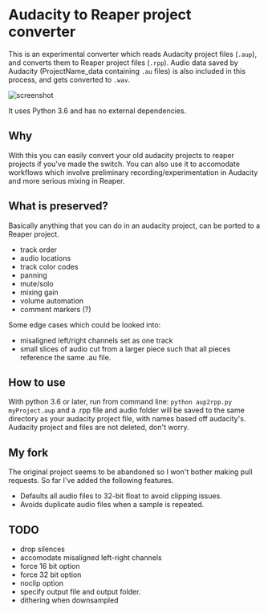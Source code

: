 Audacity to Reaper project converter
=====================================

This is an experimental converter which reads Audacity project files (`.aup`), and converts them to Reaper project files (`.rpp`). Audio data saved by Audacity (ProjectName_data containing `.au` files) is also included in this process, and gets converted to `.wav`.

![screenshot](https://user-images.githubusercontent.com/1311555/44623740-b77dbb80-a8ce-11e8-8c68-a870524f1116.png)

It uses Python 3.6 and has no external dependencies.


Why
----
With this you can easily convert your old audacity projects to reaper projects if you've made the switch. You can also use it to accomodate workflows which involve preliminary recording/experimentation in Audacity and more serious mixing in Reaper.

What is preserved?
---------
Basically anything that you can do in an audacity project, can be ported to a Reaper project.
* track order
* audio locations
* track color codes
* panning
* mute/solo
* mixing gain
* volume automation
* comment markers (?)

Some edge cases which could be looked into:
* misaligned left/right channels set as one track
* small slices of audio cut from a larger piece such that all pieces reference the same .au file.


How to use
----------
With python 3.6 or later, run from command line: `python aup2rpp.py myProject.aup` and a .rpp file and audio folder will be saved to the same directory as your audacity project file, with names based off audacity's. Audacity project and files are not deleted, don't worry.


My fork
------
The original project seems to be abandoned so I won't bother making pull requests. So far I've added the following features.

* Defaults all audio files to 32-bit float to avoid clipping issues.
* Avoids duplicate audio files when a sample is repeated.

TODO
-----
* drop silences
* accomodate misaligned left-right channels
* force 16 bit option
* force 32 bit option
* noclip option
* specify output file and output folder.
* dithering when downsampled
